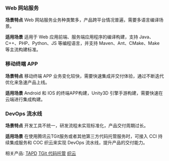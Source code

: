 ### Web 网站服务

**场景特点**
Web 网站服务业务种类繁多，产品跨平台情况普遍，需要多语言编译场景。

**适用场景**
适用于 Web 应用前端、服务端应用程序的编译构建，支持 Java、C++、PHP、Python、JS 等编程语言，并支持 Maven、Ant、CMake、Make 等主流构建标准。
### 移动终端 APP

**场景特点**
移动终端 APP 业务变化较快，需要快速集成并交付体验，通过不断迭代优化来急速产品上线。

**适用场景**
Android 和 IOS 的终端APP构建，Unity3D 引擎手游构建，需要快速在云端进行集成构建。

### DevOps 流水线

**场景特点**
开发工具不统一，研发流程未实现标准化，产品交付周期过长。

**适用场景**
在使用腾讯云TGit服务或者其他第三方代码托管服务时，可接入 CCI 持续集成服务和 COC 织云来实现 DevOps 流水线，提升产品的交付能力。

相关产品:
[TAPD](https://cloud.tencent.com/product/tapd) [TGit 代码托管](https://cloud.tencent.com/product/TGit) [织云](https://cloud.tencent.com/product/coc)
